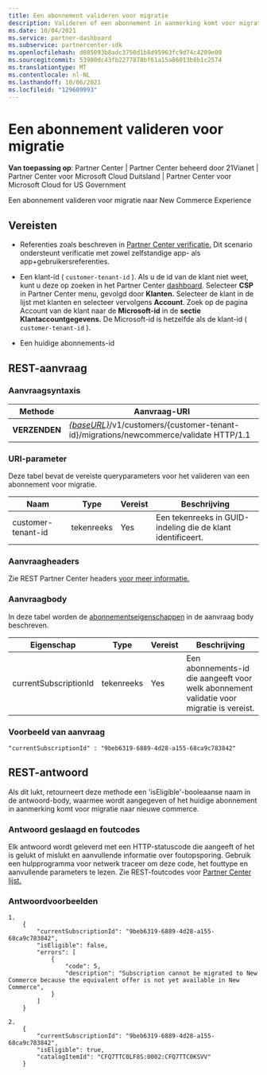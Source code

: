 ```yaml
---
title: Een abonnement valideren voor migratie
description: Valideren of een abonnement in aanmerking komt voor migratie.
ms.date: 10/04/2021
ms.service: partner-dashboard
ms.subservice: partnercenter-sdk
ms.openlocfilehash: d085093b8adc3750d1b8d95963fc9d74c4209e00
ms.sourcegitcommit: 53980dc43fb2277878bf61a15a86013b8b1c2574
ms.translationtype: MT
ms.contentlocale: nl-NL
ms.lasthandoff: 10/06/2021
ms.locfileid: "129609993"
---
```

# <a name="validate-a-subscription-for-migration"></a>Een abonnement valideren voor migratie

**Van toepassing op**: Partner Center | Partner Center beheerd door 21Vianet | Partner Center voor Microsoft Cloud Duitsland | Partner Center voor Microsoft Cloud for US Government

Een abonnement valideren voor migratie naar New Commerce Experience

## <a name="prerequisites"></a>Vereisten

- Referenties zoals beschreven in [Partner Center verificatie.](partner-center-authentication.md) Dit scenario ondersteunt verificatie met zowel zelfstandige app- als app+gebruikersreferenties.

- Een klant-id ( `customer-tenant-id` ). Als u de id van de klant niet weet, kunt u deze op zoeken in het Partner Center [dashboard](https://partner.microsoft.com/dashboard). Selecteer **CSP** in Partner Center menu, gevolgd door **Klanten.** Selecteer de klant in de lijst met klanten en selecteer vervolgens **Account**. Zoek op de pagina Account van de klant naar de **Microsoft-id** in de **sectie Klantaccountgegevens.** De Microsoft-id is hetzelfde als de klant-id ( `customer-tenant-id` ).

- Een huidige abonnements-id

## <a name="rest-request"></a>REST-aanvraag

### <a name="request-syntax"></a>Aanvraagsyntaxis

| Methode  | Aanvraag-URI                                                                                                            |
|---------|------------------------------------------------------------------------------------------------------------------------|
|**VERZENDEN** | [*{baseURL}*](partner-center-rest-urls.md)/v1/customers/{customer-tenant-id}/migrations/newcommerce/validate HTTP/1.1  |

### <a name="uri-parameter"></a>URI-parameter

Deze tabel bevat de vereiste queryparameters voor het valideren van een abonnement voor migratie.

| Naam               | Type   | Vereist | Beschrijving                                           |
|--------------------|--------|----------|-------------------------------------------------------|
| customer-tenant-id | tekenreeks | Yes      | Een tekenreeks in GUID-indeling die de klant identificeert. |

### <a name="request-headers"></a>Aanvraagheaders

Zie REST Partner Center headers [voor meer informatie.](headers.md)

### <a name="request-body"></a>Aanvraagbody

In deze tabel worden de [abonnementseigenschappen](subscription-resources.md) in de aanvraag body beschreven.

| Eigenschap              | Type             | Vereist        | Beschrijving |
|-----------------------|------------------|-----------------|-----------------------------------------------------------------------------------------------------------|
| currentSubscriptionId | tekenreeks           | Yes             | Een abonnements-id die aangeeft voor welk abonnement validatie voor migratie is vereist.            |

### <a name="request-example"></a>Voorbeeld van aanvraag

```http
"currentSubscriptionId" : "9beb6319-6889-4d28-a155-68ca9c783842"
```

## <a name="rest-response"></a>REST-antwoord

Als dit lukt, retourneert deze methode een 'isEligible'-booleaanse naam in de antwoord-body, waarmee wordt aangegeven of het huidige abonnement in aanmerking komt voor migratie naar nieuwe commerce.

### <a name="response-success-and-error-codes"></a>Antwoord geslaagd en foutcodes

Elk antwoord wordt geleverd met een HTTP-statuscode die aangeeft of het is gelukt of mislukt en aanvullende informatie over foutopsporing. Gebruik een hulpprogramma voor netwerk traceer om deze code, het fouttype en aanvullende parameters te lezen. Zie REST-foutcodes voor [Partner Center lijst.](error-codes.md)

### <a name="response-examples"></a>Antwoordvoorbeelden

```http
1. 
    {
        "currentSubscriptionId": "9beb6319-6889-4d28-a155-68ca9c783842",
        "isEligible": false,
        "errors": [
            {
                "code": 5,
                "description": "Subscription cannot be migrated to New Commerce because the equivalent offer is not yet available in New Commerce",
            }
        ]
    }
```

```http
2. 
    {
        "currentSubscriptionId": "9beb6319-6889-4d28-a155-68ca9c783842",
        "isEligible": true,
        "catalogItemId": "CFQ7TTC0LF8S:0002:CFQ7TTC0KSVV"
    }
```
